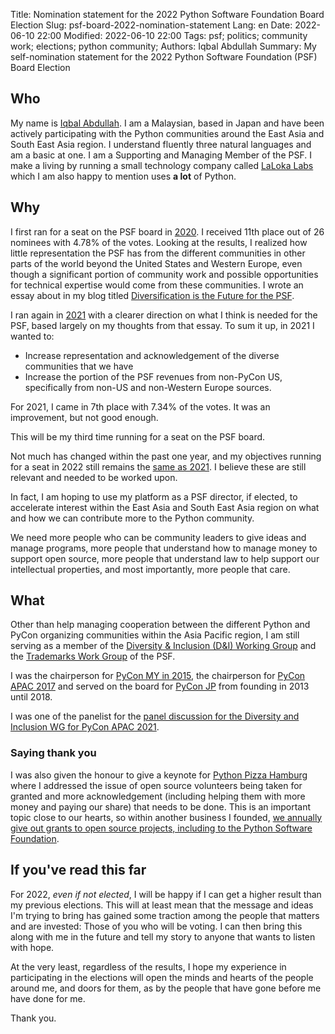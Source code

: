 Title: Nomination statement for the 2022 Python Software Foundation Board Election
Slug: psf-board-2022-nomination-statement
Lang: en
Date: 2022-06-10 22:00
Modified: 2022-06-10 22:00
Tags: psf; politics; community work; elections; python community;
Authors: Iqbal Abdullah
Summary: My self-nomination statement for the 2022 Python Software Foundation (PSF) Board Election

## Who

My name is [Iqbal Abdullah](https://twitter.com/iqbalabd/). I am a Malaysian, based in Japan and have been actively participating with the Python communities around the East Asia and South East Asia region. I understand fluently three natural languages and am a basic at one. I am a Supporting and Managing Member of the PSF.
I make a living by running a small technology company called [LaLoka Labs](https://lalokalabs.co/en/) which I am also happy to mention uses **a lot** of Python.

## Why

I first ran for a seat on the PSF board in [2020](https://www.python.org/nominations/elections/2020-python-software-foundation-board/nominees/iqbal-abdullah/). I received 11th place out of 26 nominees with 4.78% of the votes. Looking at the results, I realized how little representation the PSF has from the different communities in other parts of the world beyond the United States and Western Europe, even though a significant portion of community work and possible opportunities for technical expertise would come from these communities. I wrote an essay about in my blog titled [Diversification is the Future for the PSF](https://thefortunate.blog/diversification-is-the-future-for-the-psf.html).

I ran again in [2021](https://www.python.org/nominations/elections/2021-python-software-foundation-board/nominees/iqbal-abdullah/) with a clearer direction on what I think is needed for the PSF, based largely on my thoughts from that essay. To sum it up, in 2021 I wanted to:
- Increase representation and acknowledgement of the diverse communities that we have
- Increase the portion of the PSF revenues from non-PyCon US, specifically from non-US and non-Western Europe sources.

For 2021, I came in 7th place with 7.34% of the votes. It was an improvement, but not good enough.

This will be my third time running for a seat on the PSF board. 

Not much has changed within the past one year, and my objectives running for a seat in 2022 still remains the [same as 2021](https://www.python.org/nominations/elections/2021-python-software-foundation-board/nominees/iqbal-abdullah/). I believe these are still relevant and needed to be worked upon. 

In fact, I am hoping to use my platform as a PSF director, if elected, to accelerate interest within the East Asia and South East Asia region on what and how we can contribute more to the Python community. 

We need more people who can be community leaders to give ideas and manage programs, more people that understand how to manage money to support open source, more people that understand law to help support our intellectual properties, and most importantly, more people that care.

## What

Other than help managing cooperation between the different Python and PyCon organizing communities within the Asia Pacific region, I am still serving as a member of the  [Diversity & Inclusion (D&I) Working Group](https://pyfound.blogspot.com/2020/12/announcing-psf-diversity-and-inclusion.html) and the [Trademarks Work Group](https://www.python.org/psf/committees/#trademarks-work-group) of the PSF.

I was the chairperson for [PyCon MY in 2015](https://pycon.my/2015/08/31/pycon-my-2015/), the chairperson for [PyCon APAC 2017](https://pycon.my/2017/09/01/pycon-apac-2017-its-a-wrap/) and served on the board for [PyCon JP](https://www.pycon.jp/committee/english.html) from founding in 2013 until 2018.

I was one of the panelist for the [panel discussion for the Diversity and Inclusion WG for PyCon APAC 2021](https://lalokalabs.co/en/events/diversity-inclusion-workgroup-panel-at-pycon-apac/).

### Saying thank you

I was also given the honour to give a keynote for [Python Pizza Hamburg](https://hamburg.python.pizza/) where I addressed the issue of open source volunteers being taken for granted and more acknowledgement (including helping them with more money and paying our share) that needs to be done. This is an important topic close to our hearts, so within another business I founded, [we annually give out grants to open source projects, including to the Python Software Foundation](https://blog.xoxzo.com/en/tag/annual-open-source-grant/).

## If you've read this far

For 2022, *even if not elected*, I will be happy if I can get a higher result than my previous elections. This will at least mean that the message and ideas I'm trying to bring has gained some traction among the people that matters and are invested: Those of you who will be voting. I can then bring this along with me in the future and tell my story to anyone that wants to listen with hope.

At the very least, regardless of the results, I hope my experience in participating in the elections will open the minds and hearts of the people around me, and doors for them, as by the people that have gone before me have done for me.

Thank you.
